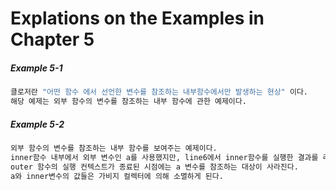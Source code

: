 # Explations on the Examples in Chapter 5


##### Example 5-1
```bash
클로저란 "어떤 함수 에서 선언한 변수를 참조하는 내부함수에서만 발생하는 현상" 이다.
해당 예제는 외부 함수의 변수를 참조하는 내부 함수에 관한 예제이다.

```

##### Example 5-2
```bash
외부 함수의 변수를 참조하는 내부 함수를 보여주는 예제이다.
inner함수 내부에서 외부 변수인 a를 사용했지만, line6에서 inner함수를 실행한 결과를 리턴하고 있기 때문에,
outer 함수의 실행 컨텍스트가 종료된 시점에는 a 변수를 참조하는 대상이 사라진다. 
a와 inner변수의 값들은 가비지 컬렉터에 의해 소멸하게 된다.
```

